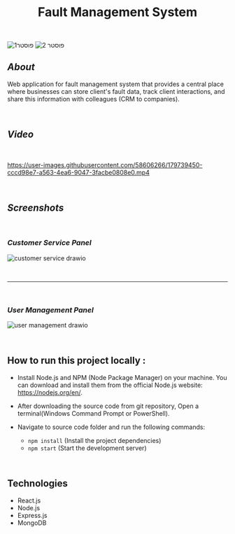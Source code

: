 
<h1 align="center" style="border-bottom: none"> Fault Management System</h1>

</br>

![פוסטר1](https://user-images.githubusercontent.com/58606266/179733075-f347d615-8b5a-4ddf-a8da-bfb2c02e9ad1.PNG)
![פוסטר 2](https://user-images.githubusercontent.com/58606266/179733211-cbfcb413-2774-4fe1-9381-a4448343a86f.PNG)

## ***About***
Web application for fault management system that provides a central place where businesses can store client's fault data, track client interactions, and share this information with colleagues (CRM to companies). 

</br>

## ***Video***

</br>

https://user-images.githubusercontent.com/58606266/179739450-cccd98e7-a563-4ea6-9047-3facbe0808e0.mp4


</br>

## ***Screenshots***

</br>

### ***Customer Service Panel***
![customer service drawio](https://user-images.githubusercontent.com/58606266/178726590-e7029fc2-04b9-43ad-b9d5-f8f4b069231e.png)

</br>

---

</br>

### ***User Management Panel***
![user management drawio](https://user-images.githubusercontent.com/58606266/179734172-d9ca3820-440a-4482-a8f5-0f8bb3a0a501.png)

</br>

## How to run this project locally :
- Install Node.js and NPM (Node Package Manager) on your machine. You can download and install them from the official Node.js website: https://nodejs.org/en/.
-  After downloading the source code from git repository, Open a terminal(Windows Command Prompt or PowerShell).
-  Navigate to source code folder and run the following commands:

    - `npm install` (Install the project dependencies)
    - `npm start`   (Start the development server)
    
 </br>

## Technologies
- React.js 
- Node.js
- Express.js
- MongoDB
